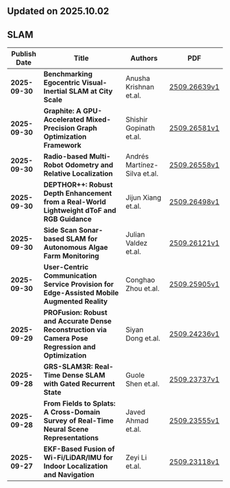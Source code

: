 ## Updated on 2025.10.02

## SLAM

|Publish Date|Title|Authors|PDF|
|---|---|---|---|
|**2025-09-30**|**Benchmarking Egocentric Visual-Inertial SLAM at City Scale**|Anusha Krishnan et.al.|[2509.26639v1](http://arxiv.org/abs/2509.26639v1)|
|**2025-09-30**|**Graphite: A GPU-Accelerated Mixed-Precision Graph Optimization Framework**|Shishir Gopinath et.al.|[2509.26581v1](http://arxiv.org/abs/2509.26581v1)|
|**2025-09-30**|**Radio-based Multi-Robot Odometry and Relative Localization**|Andrés Martínez-Silva et.al.|[2509.26558v1](http://arxiv.org/abs/2509.26558v1)|
|**2025-09-30**|**DEPTHOR++: Robust Depth Enhancement from a Real-World Lightweight dToF and RGB Guidance**|Jijun Xiang et.al.|[2509.26498v1](http://arxiv.org/abs/2509.26498v1)|
|**2025-09-30**|**Side Scan Sonar-based SLAM for Autonomous Algae Farm Monitoring**|Julian Valdez et.al.|[2509.26121v1](http://arxiv.org/abs/2509.26121v1)|
|**2025-09-30**|**User-Centric Communication Service Provision for Edge-Assisted Mobile Augmented Reality**|Conghao Zhou et.al.|[2509.25905v1](http://arxiv.org/abs/2509.25905v1)|
|**2025-09-29**|**PROFusion: Robust and Accurate Dense Reconstruction via Camera Pose Regression and Optimization**|Siyan Dong et.al.|[2509.24236v1](http://arxiv.org/abs/2509.24236v1)|
|**2025-09-28**|**GRS-SLAM3R: Real-Time Dense SLAM with Gated Recurrent State**|Guole Shen et.al.|[2509.23737v1](http://arxiv.org/abs/2509.23737v1)|
|**2025-09-28**|**From Fields to Splats: A Cross-Domain Survey of Real-Time Neural Scene Representations**|Javed Ahmad et.al.|[2509.23555v1](http://arxiv.org/abs/2509.23555v1)|
|**2025-09-27**|**EKF-Based Fusion of Wi-Fi/LiDAR/IMU for Indoor Localization and Navigation**|Zeyi Li et.al.|[2509.23118v1](http://arxiv.org/abs/2509.23118v1)|

